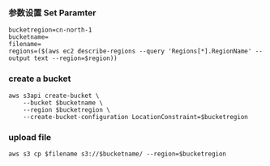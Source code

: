 
### 参数设置 Set Paramter
```
bucketregion=cn-north-1
bucketname=
filename=
regions=($(aws ec2 describe-regions --query 'Regions[*].RegionName' --output text --region=$region))
```
###  create a bucket

```
aws s3api create-bucket \
    --bucket $bucketname \
    --region $bucketregion \
    --create-bucket-configuration LocationConstraint=$bucketregion
   ```
###  upload file
```
aws s3 cp $filename s3://$bucketname/ --region=$bucketregion
```
